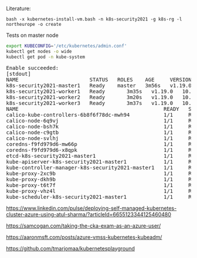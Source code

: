 Literature:


```
bash -x kubernetes-install-vm.bash -n k8s-security2021 -g k8s-rg -l northeurope -o create
```

Tests on master node

```bash
export KUBECONFIG='/etc/kubernetes/admin.conf'
kubectl get nodes -o wide
kubectl get pod -n kube-system
```
<pre>
Enable succeeded: 
[stdout]
NAME                       STATUS   ROLES    AGE     VERSION   INTERNAL-IP   EXTERNAL-IP   OS-IMAGE             KERNEL-VERSION     CONTAINER-RUNTIME
k8s-security2021-master1   Ready    master   3m56s   v1.19.0   10.240.0.4    <none>        Ubuntu 18.04.5 LTS   5.4.0-1036-azure   docker://19.3.6
k8s-security2021-worker1   Ready    <none>   3m35s   v1.19.0   10.240.0.5    <none>        Ubuntu 18.04.5 LTS   5.4.0-1036-azure   docker://19.3.6
k8s-security2021-worker2   Ready    <none>   3m20s   v1.19.0   10.240.0.6    <none>        Ubuntu 18.04.5 LTS   5.4.0-1036-azure   docker://19.3.6
k8s-security2021-worker3   Ready    <none>   3m37s   v1.19.0   10.240.0.7    <none>        Ubuntu 18.04.5 LTS   5.4.0-1036-azure   docker://19.3.6
NAME                                               READY   STATUS    RESTARTS   AGE
calico-kube-controllers-6b8f6f78dc-mwh94           1/1     Running   0          3m39s
calico-node-6q9vj                                  1/1     Running   0          3m38s
calico-node-bsh7k                                  1/1     Running   0          3m39s
calico-node-c9gtb                                  1/1     Running   0          110s
calico-node-svlhj                                  1/1     Running   0          3m36s
coredns-f9fd979d6-mw66p                            1/1     Running   0          3m39s
coredns-f9fd979d6-x8qpk                            1/1     Running   0          3m39s
etcd-k8s-security2021-master1                      1/1     Running   0          3m54s
kube-apiserver-k8s-security2021-master1            1/1     Running   0          3m54s
kube-controller-manager-k8s-security2021-master1   1/1     Running   2          3m54s
kube-proxy-2xc9b                                   1/1     Running   0          110s
kube-proxy-dkh9b                                   1/1     Running   0          3m36s
kube-proxy-t6t7f                                   1/1     Running   0          3m38s
kube-proxy-vhz4l                                   1/1     Running   0          3m39s
kube-scheduler-k8s-security2021-master1            1/1     Running   2          3m54s
</pre>

https://www.linkedin.com/pulse/deploying-self-managed-kubernetes-cluster-azure-using-atul-sharma/?articleId=6655123344125460480

https://samcogan.com/taking-the-cka-exam-as-an-azure-user/

https://aaronmsft.com/posts/azure-vmss-kubernetes-kubeadm/

https://github.com/tmarjomaa/kubernetesplayground

